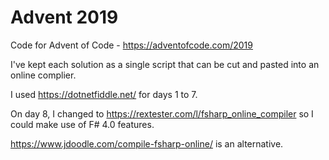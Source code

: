 # Advent 2019

Code for Advent of Code  -  https://adventofcode.com/2019

I've kept each solution as a single script that can be cut and pasted into an online complier.

I used https://dotnetfiddle.net/ for days 1 to 7.

On day 8, I changed to https://rextester.com/l/fsharp_online_compiler so I could make use of F# 4.0 features.

https://www.jdoodle.com/compile-fsharp-online/ is an alternative.
